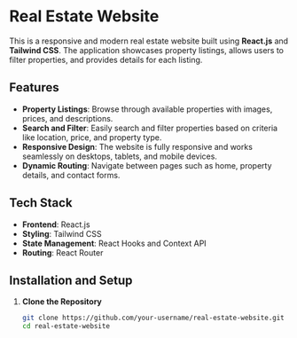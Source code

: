 # Real Estate Website

This is a responsive and modern real estate website built using **React.js** and **Tailwind CSS**. The application showcases property listings, allows users to filter properties, and provides details for each listing.

## Features
- **Property Listings**: Browse through available properties with images, prices, and descriptions.
- **Search and Filter**: Easily search and filter properties based on criteria like location, price, and property type.
- **Responsive Design**: The website is fully responsive and works seamlessly on desktops, tablets, and mobile devices.
- **Dynamic Routing**: Navigate between pages such as home, property details, and contact forms.

## Tech Stack
- **Frontend**: React.js
- **Styling**: Tailwind CSS
- **State Management**: React Hooks and Context API
- **Routing**: React Router

## Installation and Setup

1. **Clone the Repository**
   ```bash
   git clone https://github.com/your-username/real-estate-website.git
   cd real-estate-website
